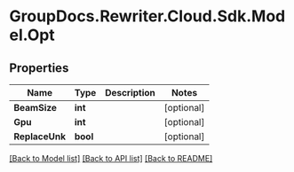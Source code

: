 # GroupDocs.Rewriter.Cloud.Sdk.Model.Opt

## Properties

Name | Type | Description | Notes
------------ | ------------- | ------------- | -------------
**BeamSize** | **int** |  | [optional] 
**Gpu** | **int** |  | [optional] 
**ReplaceUnk** | **bool** |  | [optional] 

[[Back to Model list]](../README.md#documentation-for-models) [[Back to API list]](../README.md#documentation-for-api-endpoints) [[Back to README]](../README.md)

